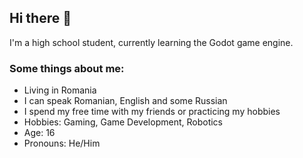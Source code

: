 ## Hi there 👋
I'm a high school student, currently learning the Godot game engine.
### Some things about me:
- Living in Romania
- I can speak Romanian, English and some Russian
- I spend my free time with my friends or practicing my hobbies
- Hobbies: Gaming, Game Development, Robotics
- Age: 16
- Pronouns: He/Him

